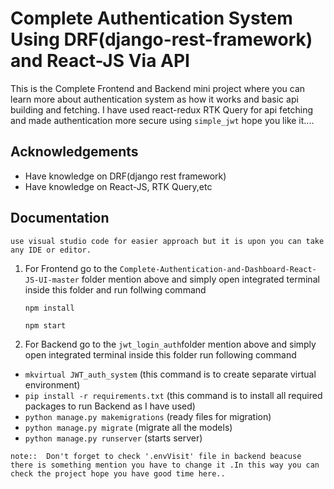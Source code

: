 
# Complete Authentication System Using DRF(django-rest-framework) and React-JS Via API

This is the Complete Frontend and Backend mini project where you can learn more about authentication system as how it works and basic api building and fetching.
I have used react-redux RTK Query for api fetching and made authentication more secure using `simple_jwt` hope you like it....



## Acknowledgements
- Have knowledge on DRF(django rest framework)
- Have knowledge on React-JS, RTK Query,etc
## Documentation
`use visual studio code for easier approach but it is upon you can take any IDE or editor.`
1. For Frontend
    go to the `Complete-Authentication-and-Dashboard-React-JS-UI-master`
    folder mention above and simply open integrated terminal inside this folder and run follwing command
   
    `npm install`

    `npm start`



2. For Backend go to the `jwt_login_auth`folder mention above and simply open integrated terminal  inside this folder run following command
* `mkvirtual JWT_auth_system` (this command is to create separate virtual environment)
* `pip install -r requirements.txt` (this command is to install all required packages to run Backend as I have used)
* `python manage.py makemigrations` (ready files for migration)
* `python manage.py migrate` (migrate all the models)
* `python manage.py runserver` (starts server)

`note::  Don't forget to check '.envVisit' file in backend beacuse there is something mention you have to change it .In this way you can check the project hope you have good time here.. `